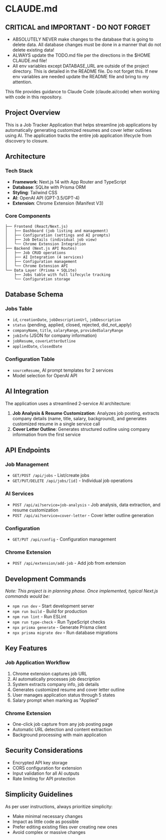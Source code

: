 # CLAUDE.md
## CRITICAL and IMPORTANT - DO NOT FORGET
- ABSOLUTELY NEVER make changes to the database that is going to delete data.  All database changes must be done in a manner that do not delete existing data!
- ALWAYS update the TODO.md file per the directions in the $HOME CLAUDE.md file!
- All env variables except DATABASE_URL are outside of the project directory.  This is detailed in the README file.  Do not forget this.  If new env variables are needed update the README file and bring to my attention.

This file provides guidance to Claude Code (claude.ai/code) when working with code in this repository.

## Project Overview

This is a Job Tracker Application that helps streamline job applications by automatically generating customized resumes and cover letter outlines using AI. The application tracks the entire job application lifecycle from discovery to closure.

## Architecture

### Tech Stack
- **Framework**: Next.js 14 with App Router and TypeScript
- **Database**: SQLite with Prisma ORM
- **Styling**: Tailwind CSS
- **AI**: OpenAI API (GPT-3.5/GPT-4)
- **Extension**: Chrome Extension (Manifest V3)

### Core Components
```
├── Frontend (React/Next.js)
│   ├── Dashboard (job listing and management)
│   ├── Configuration (settings and AI prompts)
│   ├── Job Details (individual job view)
│   └── Chrome Extension Integration
├── Backend (Next.js API Routes)
│   ├── Job CRUD operations
│   ├── AI Integration (4 services)
│   ├── Configuration management
│   └── Chrome Extension API
└── Data Layer (Prisma + SQLite)
    ├── Jobs table with full lifecycle tracking
    └── Configuration storage
```

## Database Schema

### Jobs Table
- `id`, `creationDate`, `jobDescriptionUrl`, `jobDescription`
- `status` (pending, applied, closed, rejected, did_not_apply)
- `companyName`, `title`, `salaryRange`, `providedSalaryRange`
- `jobInfo` (JSON for company information)
- `jobResume`, `coverLetterOutline`
- `appliedDate`, `closedDate`

### Configuration Table
- `sourceResume`, AI prompt templates for 2 services
- Model selection for OpenAI API

## AI Integration

The application uses a streamlined 2-service AI architecture:
1. **Job Analysis & Resume Customization**: Analyzes job posting, extracts company details (name, title, salary, background), and generates customized resume in a single service call
2. **Cover Letter Outline**: Generates structured outline using company information from the first service

## API Endpoints

### Job Management
- `GET/POST /api/jobs` - List/create jobs
- `GET/PUT/DELETE /api/jobs/[id]` - Individual job operations

### AI Services
- `POST /api/ai?service=job-analysis` - Job analysis, data extraction, and resume customization
- `POST /api/ai?service=cover-letter` - Cover letter outline generation

### Configuration
- `GET/PUT /api/config` - Configuration management

### Chrome Extension
- `POST /api/extension/add-job` - Add job from extension

## Development Commands

*Note: This project is in planning phase. Once implemented, typical Next.js commands would be:*
- `npm run dev` - Start development server
- `npm run build` - Build for production
- `npm run lint` - Run ESLint
- `npm run type-check` - Run TypeScript checks
- `npx prisma generate` - Generate Prisma client
- `npx prisma migrate dev` - Run database migrations

## Key Features

### Job Application Workflow
1. Chrome extension captures job URL
2. AI automatically processes job description
3. System extracts company info, job details
4. Generates customized resume and cover letter outline
5. User manages application status through 5 states
6. Salary prompt when marking as "Applied"

### Chrome Extension
- One-click job capture from any job posting page
- Automatic URL detection and content extraction
- Background processing with main application

## Security Considerations
- Encrypted API key storage
- CORS configuration for extension
- Input validation for all AI outputs
- Rate limiting for API protection

## Simplicity Guidelines

As per user instructions, always prioritize simplicity:
- Make minimal necessary changes
- Impact as little code as possible
- Prefer editing existing files over creating new ones
- Avoid complex or massive changes